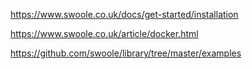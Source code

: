 https://www.swoole.co.uk/docs/get-started/installation

https://www.swoole.co.uk/article/docker.html


https://github.com/swoole/library/tree/master/examples